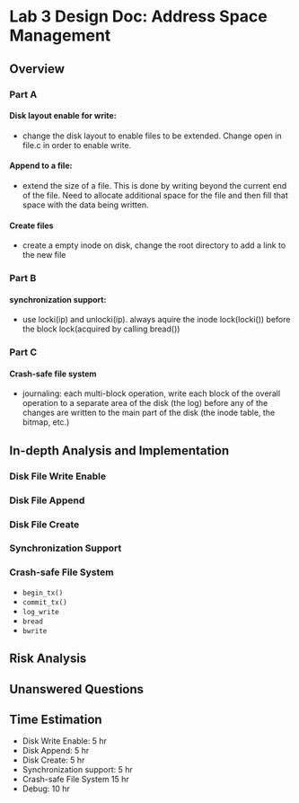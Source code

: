 # Lab 3 Design Doc: Address Space Management

## Overview

### Part A 
#### Disk layout enable for write: 
- change the disk layout to enable files to be extended. Change open in file.c in order to enable write.

#### Append to a file: 
- extend the size of a file. This is done by writing beyond the current end of the file. Need to allocate additional space for the file and then fill that space with the data being written.

#### Create files
- create a empty inode on disk, change the root directory to add a link to the new file

### Part B
#### synchronization support:
- use locki(ip) and unlocki(ip). always aquire the inode
lock(locki()) before the block lock(acquired by calling bread())

### Part C
#### Crash-safe file system
- journaling: each multi-block operation, write each block of the overall operation to a separate area of the disk (the log) before any of the changes are written to the main part of the disk (the inode table, the bitmap, etc.)

## In-depth Analysis and Implementation

### Disk File Write Enable  

### Disk File Append

### Disk File Create

### Synchronization Support

### Crash-safe File System
- `begin_tx()`
- `commit_tx()`
- `log_write`
- `bread`
- `bwrite`    

## Risk Analysis

## Unanswered Questions


## Time Estimation

- Disk Write Enable:               5 hr
- Disk Append:                     5 hr
- Disk Create:                     5 hr
- Synchronization support:         5  hr
- Crash-safe File System           15 hr
- Debug:                           10 hr
